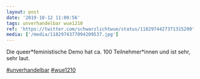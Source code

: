 ```yaml
---
layout: post
date: '2019-10-12 11:00:56'
tags: unverhandelbar wue1210
ref: 'https://twitter.com/schwarzlichtwue/status/1182974427371315200'
media: ['/media/1182974377094209537.jpg']
---
```

Die queer\*feministische Demo hat ca. 100 Teilnehmer\*innen und ist sehr, sehr laut.

[#unverhandelbar](/t/unverhandelbar) [#wue1210](/t/wue1210) 
